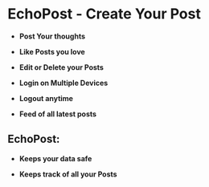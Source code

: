 
# EchoPost - Create Your Post

- **Post Your thoughts**

- **Like Posts you love**

- **Edit or Delete your Posts**

- **Login on Multiple Devices**

- **Logout anytime**

- **Feed of all latest posts**

## EchoPost:

- **Keeps your data safe**

- **Keeps track of all your Posts**